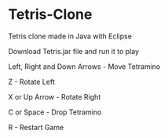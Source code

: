 # Tetris-Clone
Tetris clone made in Java with Eclipse

Download Tetris.jar file and run it to play

Left, Right and Down Arrows - Move Tetramino

Z - Rotate Left

X or Up Arrow - Rotate Right

C or Space - Drop Tetramino

R - Restart Game

